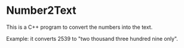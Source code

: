 # Number2Text
This is a C++ program to convert the numbers into the text.

Example: it converts 2539 to "two thousand three hundred nine only".